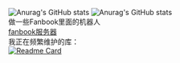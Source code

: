 ![Anurag's GitHub stats](https://github-readme-stats.vercel.app/api?username=fanbook-wangdage&theme=algolia&count_private=true)
![Anurag's GitHub stats](https://github-readme-stats.vercel.app/api/top-langs/?username=fanbook-wangdage&layout=compact&theme=algolia&count_private=true)  
做一些Fanbook里面的机器人  
[fanbook服务器](https://in.fanbook.cn/LmgLJF3N)  
我正在频繁维护的库：  
[![Readme Card](https://github-readme-stats.vercel.app/api/pin/?username=fanbook-wangdage&repo=fanbook-bot-Framework&theme=algolia)](https://github.com/fanbook-wangdage/fanbook-bot-Framework)
